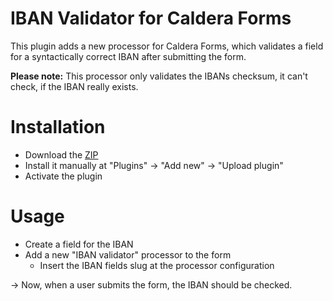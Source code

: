 # IBAN Validator for Caldera Forms

This plugin adds a new processor for Caldera Forms, which validates a field for a syntactically correct IBAN after submitting the form.

**Please note:** This processor only validates the IBANs checksum, it can't check, if the IBAN really exists.

# Installation

* Download the [ZIP](https://github.com/moewe-io/caldera-forms-iban-validator/archive/refs/heads/master.zip)
* Install it manually at "Plugins" -> "Add new" -> "Upload plugin" 
* Activate the plugin

# Usage

* Create a field for the IBAN
* Add a new "IBAN validator" processor to the form
  * Insert the IBAN fields slug at the processor configuration
  
-> Now, when a user submits the form, the IBAN should be checked.
